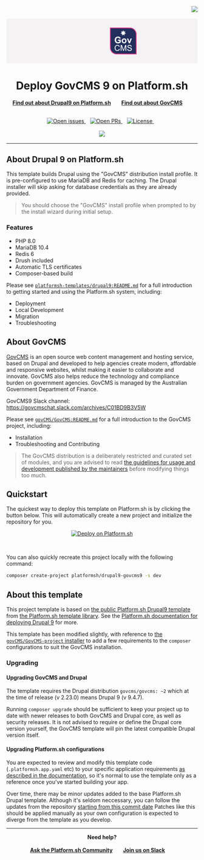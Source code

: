 
<p align="right">
<a href="https://platform.sh">
<img src="https://platform.sh/logos/redesign/Platformsh_logo_black.svg" width="150px">
</a>

</p>

<p align="center">
<a href="https://www.govcms.gov.au/">
<img src="header.svg" alt="GovCMS logo" />
</a>
</p>

<h1 align="center">Deploy GovCMS 9 on Platform.sh</h1>

<p align="center">
<a href="https://github.com/platformsh-templates/drupal9/blob/master/README.md"><strong>Find out about Drupal9 on Platform.sh</strong></a>&nbsp&nbsp&nbsp&nbsp&nbsp&nbsp
<a href="https://github.com/govCMS/GovCMS/blob/2.x-develop/README.md"><strong>Find out about GovCMS</strong></a>&nbsp&nbsp&nbsp&nbsp&nbsp&nbsp
<br /><br />
</p>

<p align="center">
<a href="https://github.com/platformsh-templates/drupal9-govcms9/issues">
<img src="https://img.shields.io/github/issues/platformsh-templates/drupal9-govcms9.svg?style=for-the-badge&labelColor=f4f2f3&color=ffd9d9&label=Issues" alt="Open issues" />
</a>&nbsp&nbsp
<a href="https://github.com/platformsh-templates/drupal9-govcms9/pulls">
<img src="https://img.shields.io/github/issues-pr/platformsh-templates/drupal9-govcms9.svg?style=for-the-badge&labelColor=f4f2f3&color=ffd9d9&label=Pull%20requests" alt="Open PRs" />
</a>&nbsp&nbsp
<a href="https://github.com/platformsh-templates/drupal9-govcms9/blob/master/LICENSE">
<img src="https://img.shields.io/static/v1?label=License&message=MIT&style=for-the-badge&labelColor=f4f2f3&color=ffd9d9" alt="License" />
</a>&nbsp&nbsp
<br /><br />
<a href="https://console.platform.sh/projects/create-project/?template=https://raw.githubusercontent.com/platformsh/template-builder/master/templates/drupal9-govcms9/.platform.template.yaml&utm_campaign=deploy_on_platform?utm_medium=button&utm_source=affiliate_links&utm_content=https://raw.githubusercontent.com/platformsh-templates/drupal9/updates/.platform.template.yaml" target="_blank" title="Deploy with Platform.sh"><img src="https://platform.sh/images/deploy/deploy-button-lg-blue.svg" width="175px"></a>
</p>


<hr>

## About Drupal 9 on Platform.sh

This template builds Drupal using the "GovCMS" distribution install profile.
It is pre-configured to use MariaDB and Redis for caching.
The Drupal installer will skip asking for database credentials as they are already provided.

> You should choose the "GovCMS" install profile when prompted to by the install wizard during initial setup.

### Features

- PHP 8.0
- MariaDB 10.4
- Redis 6
- Drush included
- Automatic TLS certificates
- Composer-based build

Please see [`platformsh-templates/drupal9:README.md`](https://github.com/platformsh-templates/drupal9/blob/master/README.md) for a full introduction to getting started and using the Platform.sh system, including:

* Deployment
* Local Development
* Migration
* Troubleshooting

## About GovCMS

[GovCMS](https://www.govcms.gov.au) is an open source web content management and hosting service, based on Drupal and developed to help agencies create modern, affordable and responsive websites, whilst making it easier to collaborate and innovate. GovCMS also helps reduce the technology and compliance burden on government agencies. GovCMS is managed by the Australian Government Department of Finance.

GovCMS9 Slack channel: https://govcmschat.slack.com/archives/C01BD9B3V5W

Please see [`govCMS/GovCMS:README.md`](https://github.com/https://github.com/govCMS/GovCMS/blob/2.x-develop/README.md/blob/2.x-develop/README.md) for a full introduction to the GovCMS project, including:

* Installation
* Troubleshooting and Contributing

> The GovCMS distribution is a deliberately restricted and curated set of modules, and you are advised to read [the guidelines for usage and development published by the maintainers](https://www.govcms.gov.au/support/tech-talk) before modifying things too much.

## Quickstart

The quickest way to deploy this template on Platform.sh is by clicking the button below.
This will automatically create a new project and initialize the repository for you.

<p align="center">
    <a href="https://console.platform.sh/projects/create-project?template=https://raw.githubusercontent.com/platformsh/template-builder/master/templates/drupal9/.platform.template.yaml&utm_content=drupal9&utm_source=github&utm_medium=button&utm_campaign=deploy_on_platform">
        <img src="https://platform.sh/images/deploy/lg-blue.svg" alt="Deploy on Platform.sh" width="170px" />
    </a>
</p>
<br/>



You can also quickly recreate this project locally with the following command:

```bash
composer create-project platformsh/drupal9-govcms9 -s dev
```

## About this template

This project template is based on [the public Platform.sh Drupal9 template](https://github.com/platformsh-templates/drupal9/tree/0a0257ddc427d7b7f7d87fb85fdb64604d5556b9) from [the Platform.sh template library](https://docs.platform.sh/development/templates.html).
See the [Platform.sh documentation for deploying Drupal 9](https://docs.platform.sh/guides/drupal9/deploy.html) for more.

This template has been modified slightly, with reference to [the `govCMS/GovCMS-project` installer](https://github.com/govCMS/GovCMS8-project) to add a few requirements to the `composer` configurations to suit the GovCMS installation.

### Upgrading

#### Upgrading GovCMS and Drupal

The template requires the Drupal distribution `govcms/govcms: ~2` which at the time of release (v 2.23.0) means Drupal 9 (v 9.4.7).

Running `composer upgrade` should be sufficient to keep your project up to date with newer releases to both GovCMS and Drupal core, as well as security releases.
It is not advised to require or define the Drupal core version yourself, the GovCMS template will pin the latest compatible Drupal version itself.

#### Upgrading Platform.sh configurations

You are expected to review and modify this template code  (`.platformsh.app.yaml` etc) to your specific application requirements [as described in the documentation](https://docs.platform.sh/create-apps/app-reference.html), so it's normal to use the template only as a reference once you've started building your app.

Over time, there may be minor updates added to the base Platform.sh Drupal template.
Although it's seldom neccessary, you can follow the updates from the repository [starting from this commit date](https://github.com/platformsh-templates/drupal9/tree/0a0257ddc427d7b7f7d87fb85fdb64604d5556b9)
Patches like this should be applied manually as your own configuration is expected to diverge from the template as you develop.

<hr/>

<p align="center">
<strong>Need help?</strong>
<br /><br />
<a href="https://community.platform.sh"><strong>Ask the Platform.sh Community</strong></a>&nbsp&nbsp&nbsp&nbsp&nbsp&nbsp
<a href="https://chat.platform.sh"><strong>Join us on Slack</strong></a>&nbsp&nbsp&nbsp&nbsp&nbsp&nbsp
<br />
</p>
